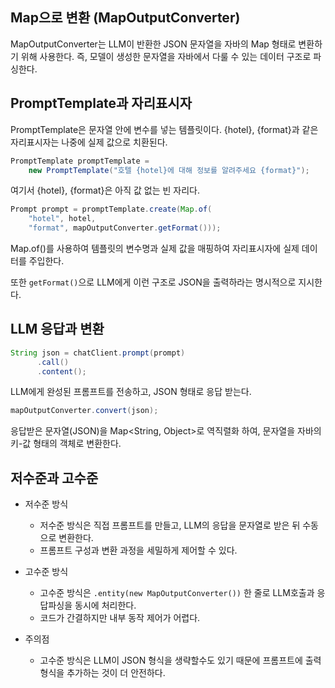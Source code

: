 ## Map으로 변환 (MapOutputConverter)

MapOutputConverter는 LLM이 반환한 JSON 문자열을 자바의 Map 형태로 변환하기 위해 사용한다.
즉, 모델이 생성한 문자열을 자바에서 다룰 수 있는 데이터 구조로 파싱한다.

## PromptTemplate과 자리표시자

PromptTemplate은 문자열 안에 변수를 넣는 템플릿이다. {hotel}, {format}과 같은 자리표시자는 나중에 실제 값으로 치환된다.

```java
PromptTemplate promptTemplate =
    new PromptTemplate("호텔 {hotel}에 대해 정보를 알려주세요 {format}");
```

여기서 {hotel}, {format}은 아직 값 없는 빈 자리다.

```java
Prompt prompt = promptTemplate.create(Map.of(
    "hotel", hotel,
    "format", mapOutputConverter.getFormat()));
```

Map.of()를 사용하여 템플릿의 변수명과 실제 값을 매핑하여 자리표시자에 실제 데이터를 주입한다.

또한 `getFormat()`으로 LLM에게 이런 구조로 JSON을 출력하라는 명시적으로 지시한다.

## LLM 응답과 변환

```java
String json = chatClient.prompt(prompt)
      .call()
      .content();
```

LLM에게 완성된 프롬프트를 전송하고, JSON 형태로 응답 받는다.

```java
mapOutputConverter.convert(json);
```

응답받은 문자열(JSON)을 Map<String, Object>로 역직렬화 하여, 문자열을 자바의 키-값 형태의 객체로 변환한다.

## 저수준과 고수준

- 저수준 방식

  - 저수준 방식은 직접 프롬프트를 만들고, LLM의 응답을 문자열로 받은 뒤 수동으로 변환한다.
  - 프롬프트 구성과 변환 과정을 세밀하게 제어할 수 있다.

- 고수준 방식

  - 고수준 방식은 `.entity(new MapOutputConverter())` 한 줄로 LLM호출과 응답파싱을 동시에 처리한다.
  - 코드가 간결하지만 내부 동작 제어가 어렵다.

- 주의점
  - 고수준 방식은 LLM이 JSON 형식을 생략할수도 있기 때문에 프롬프트에 출력 형식을 추가하는 것이 더 안전하다.
